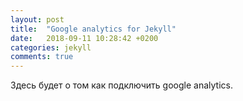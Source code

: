 ```yaml
---
layout: post
title:  "Google analytics for Jekyll"
date:   2018-09-11 10:28:42 +0200
categories: jekyll
comments: true
---
```


Здесь будет о том как подключить google analytics.